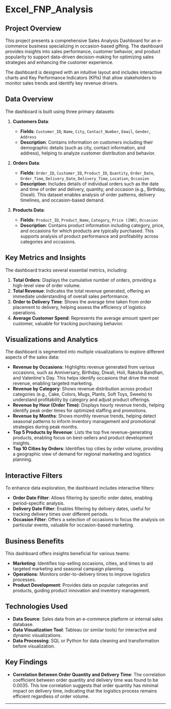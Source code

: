 # Excel_FNP_Analysis

## Project Overview
This project presents a comprehensive Sales Analysis Dashboard for an e-commerce business specializing in occasion-based gifting. The dashboard provides insights into sales performance, customer behavior, and product popularity to support data-driven decision-making for optimizing sales strategies and enhancing the customer experience.

The dashboard is designed with an intuitive layout and includes interactive charts and Key Performance Indicators (KPIs) that allow stakeholders to monitor sales trends and identify key revenue drivers.

## Data Overview
The dashboard is built using three primary datasets:

1. **Customers Data**:
   - **Fields**: `Customer_ID`, `Name`, `City`, `Contact_Number`, `Email`, `Gender`, `Address`
   - **Description**: Contains information on customers including their demographic details (such as city, contact information, and address), helping to analyze customer distribution and behavior.

2. **Orders Data**:
   - **Fields**: `Order_ID`, `Customer_ID`, `Product_ID`, `Quantity`, `Order_Date`, `Order_Time`, `Delivery_Date`, `Delivery_Time`, `Location`, `Occasion`
   - **Description**: Includes details of individual orders such as the date and time of order and delivery, quantity, and occasion (e.g., Birthday, Diwali). This dataset enables analysis of order patterns, delivery timelines, and occasion-based demand.

3. **Products Data**:
   - **Fields**: `Product_ID`, `Product_Name`, `Category`, `Price (INR)`, `Occasion`
   - **Description**: Contains product information including category, price, and occasions for which products are typically purchased. This supports analysis of product performance and profitability across categories and occasions.

## Key Metrics and Insights
The dashboard tracks several essential metrics, including:

1. **Total Orders**: Displays the cumulative number of orders, providing a high-level view of order volume.
2. **Total Revenue**: Indicates the total revenue generated, offering an immediate understanding of overall sales performance.
3. **Order to Delivery Time**: Shows the average time taken from order placement to delivery, helping assess the efficiency of logistics operations.
4. **Average Customer Spend**: Represents the average amount spent per customer, valuable for tracking purchasing behavior.

## Visualizations and Analytics
The dashboard is segmented into multiple visualizations to explore different aspects of the sales data:

- **Revenue by Occasions**: Highlights revenue generated from various occasions, such as Anniversary, Birthday, Diwali, Holi, Raksha Bandhan, and Valentine's Day. This helps identify occasions that drive the most revenue, enabling targeted marketing.
- **Revenue by Category**: Shows revenue distribution across product categories (e.g., Cake, Colors, Mugs, Plants, Soft Toys, Sweets) to understand profitability by category and adjust product offerings.
- **Revenue by Hour (Order Time)**: Displays hourly revenue trends, helping identify peak order times for optimized staffing and promotions.
- **Revenue by Months**: Shows monthly revenue trends, helping detect seasonal patterns to inform inventory management and promotional strategies during peak months.
- **Top 5 Products by Revenue**: Lists the top five revenue-generating products, enabling focus on best-sellers and product development insights.
- **Top 10 Cities by Orders**: Identifies top cities by order volume, providing a geographic view of demand for regional marketing and logistics planning.

## Interactive Filters
To enhance data exploration, the dashboard includes interactive filters:

- **Order Date Filter**: Allows filtering by specific order dates, enabling period-specific analysis.
- **Delivery Date Filter**: Enables filtering by delivery dates, useful for tracking delivery times over different periods.
- **Occasion Filter**: Offers a selection of occasions to focus the analysis on particular events, valuable for occasion-based marketing.

## Business Benefits
This dashboard offers insights beneficial for various teams:

- **Marketing**: Identifies top-selling occasions, cities, and times to aid targeted marketing and seasonal campaign planning.
- **Operations**: Monitors order-to-delivery times to improve logistics processes.
- **Product Development**: Provides data on popular categories and products, guiding product innovation and inventory management.

## Technologies Used
- **Data Source**: Sales data from an e-commerce platform or internal sales database.
- **Data Visualization Tool**: Tableau (or similar tools) for interactive and dynamic visualizations.
- **Data Processing**: SQL or Python for data cleaning and transformation before visualization.

## Key Findings
- **Correlation Between Order Quantity and Delivery Time**: The correlation coefficient between order quantity and delivery time was found to be 0.0035. This low correlation suggests that order quantity has minimal impact on delivery time, indicating that the logistics process remains efficient regardless of order volume.

--- 
